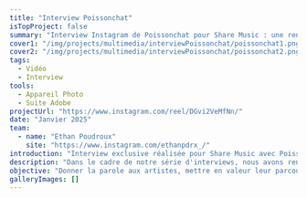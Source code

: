 ```yaml
---
title: "Interview Poissonchat"
isTopProject: false
summary: "Interview Instagram de Poissonchat pour Share Music : une rencontre avec un artiste qui fait bouger la scène rap."
cover1: "/img/projects/multimedia/interviewPoissonchat/poissonchat1.png"
cover2: "/img/projects/multimedia/interviewPoissonchat/poissonchat2.png"
tags:
  - Vidéo
  - Interview
tools:
  - Appareil Photo
  - Suite Adobe
projectUrl: "https://www.instagram.com/reel/DGvi2VeMfNn/"
date: "Janvier 2025"
team:
  - name: "Ethan Poudroux"
    site: "https://www.instagram.com/ethanpdrx_/"
introduction: "Interview exclusive réalisée pour Share Music avec Poissonchat, figure montante de la scène rap francophone."
description: "Dans le cadre de notre série d'interviews, nous avons rencontré Poissonchat pour parler de son actu, de son processus créatif et de sa vision de la scène rap. En tant que photographe et vidéaste, j'ai assuré la captation et le montage de l'interview, tout en veillant à conserver l'esthétique visuelle propre à Share Music. Ce format, diffusé sur Instagram, vise à offrir un échange authentique et percutant entre l'artiste et notre communauté."
objective: "Donner la parole aux artistes, mettre en valeur leur parcours et créer un contenu qualitatif et accessible pour les fans de rap, tout en renforçant l'image de Share Music comme média de référence."
galleryImages: []
---
```

